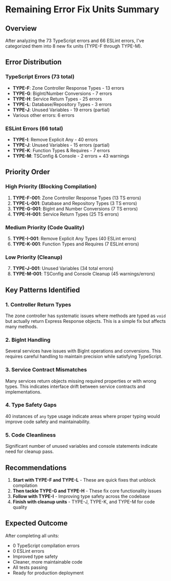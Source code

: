 # Remaining Error Fix Units Summary

## Overview
After analyzing the 73 TypeScript errors and 66 ESLint errors, I've categorized them into 8 new fix units (TYPE-F through TYPE-M).

## Error Distribution

### TypeScript Errors (73 total)
- **TYPE-F**: Zone Controller Response Types - 13 errors
- **TYPE-G**: BigInt/Number Conversions - 7 errors  
- **TYPE-H**: Service Return Types - 25 errors
- **TYPE-L**: Database/Repository Types - 3 errors
- **TYPE-J**: Unused Variables - 19 errors (partial)
- Various other errors: 6 errors

### ESLint Errors (66 total)
- **TYPE-I**: Remove Explicit Any - 40 errors
- **TYPE-J**: Unused Variables - 15 errors (partial)
- **TYPE-K**: Function Types & Requires - 7 errors
- **TYPE-M**: TSConfig & Console - 2 errors + 43 warnings

## Priority Order

### High Priority (Blocking Compilation)
1. **TYPE-F-001**: Zone Controller Response Types (13 TS errors)
2. **TYPE-L-001**: Database and Repository Types (3 TS errors)
3. **TYPE-G-001**: BigInt and Number Conversions (7 TS errors)
4. **TYPE-H-001**: Service Return Types (25 TS errors)

### Medium Priority (Code Quality)
5. **TYPE-I-001**: Remove Explicit Any Types (40 ESLint errors)
6. **TYPE-K-001**: Function Types and Requires (7 ESLint errors)

### Low Priority (Cleanup)
7. **TYPE-J-001**: Unused Variables (34 total errors)
8. **TYPE-M-001**: TSConfig and Console Cleanup (45 warnings/errors)

## Key Patterns Identified

### 1. Controller Return Types
The zone controller has systematic issues where methods are typed as `void` but actually return Express Response objects. This is a simple fix but affects many methods.

### 2. BigInt Handling
Several services have issues with BigInt operations and conversions. This requires careful handling to maintain precision while satisfying TypeScript.

### 3. Service Contract Mismatches
Many services return objects missing required properties or with wrong types. This indicates interface drift between service contracts and implementations.

### 4. Type Safety Gaps
40 instances of `any` type usage indicate areas where proper typing would improve code safety and maintainability.

### 5. Code Cleanliness
Significant number of unused variables and console statements indicate need for cleanup pass.

## Recommendations

1. **Start with TYPE-F and TYPE-L** - These are quick fixes that unblock compilation
2. **Then tackle TYPE-G and TYPE-H** - These fix core functionality issues
3. **Follow with TYPE-I** - Improving type safety across the codebase
4. **Finish with cleanup units** - TYPE-J, TYPE-K, and TYPE-M for code quality

## Expected Outcome

After completing all units:
- 0 TypeScript compilation errors
- 0 ESLint errors
- Improved type safety
- Cleaner, more maintainable code
- All tests passing
- Ready for production deployment